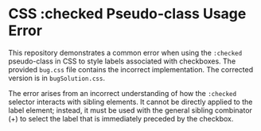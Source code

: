 # CSS :checked Pseudo-class Usage Error

This repository demonstrates a common error when using the `:checked` pseudo-class in CSS to style labels associated with checkboxes.  The provided `bug.css` file contains the incorrect implementation.  The corrected version is in `bugSolution.css`.

The error arises from an incorrect understanding of how the `:checked` selector interacts with sibling elements.  It cannot be directly applied to the label element; instead, it must be used with the general sibling combinator (+) to select the label that is immediately preceded by the checkbox.